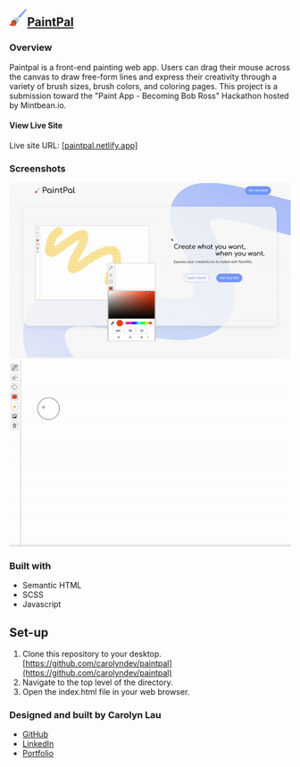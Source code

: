 ## ![PaintPal logo](./icons/paintbrush.svg)[PaintPal](https://paintpal.netlify.app/)

### Overview

Paintpal is a front-end painting web app. Users can drag their mouse across the canvas to draw free-form lines and express their creativity through a variety of brush sizes, brush colors, and coloring pages. This project is a submission toward the "Paint App - Becoming Bob Ross" Hackathon hosted by Mintbean.io.

#### View Live Site

Live site URL: [[paintpal.netlify.app]](https://paintpal.netlify.app/)

### Screenshots

![PaintPal landing](./images/paintpal-landing.gif)
![pattern select](./images/pattern-select.gif)

### Built with

- Semantic HTML
- SCSS
- Javascript

## Set-up

1. Clone this repository to your desktop. [https://github.com/carolyndev/paintpal](https://github.com/carolyndev/paintpal)
2. Navigate to the top level of the directory.
3. Open the index.html file in your web browser.

### Designed and built by Carolyn Lau

- [GitHub](https://github.com/carolyndev)
- [LinkedIn](https://www.linkedin.com/in/carolynlau-profile/)
- [Portfolio](https://carolyndev.com/)
